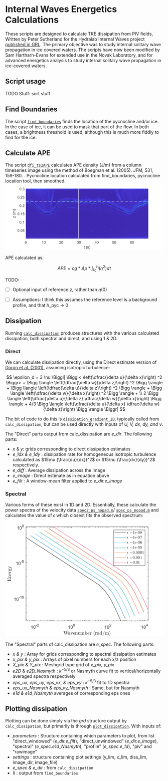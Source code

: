 # Internal Waves Energetics Calculations

These scripts are designed to calculate TKE dissipation from PIV fields, Written by Peter Sutherland for the Hydralab Internal Waves project [published in GRL](https://doi.org/10.1029/2019GL084710). The primary objective was to study internal solitary wave propagation in ice covered waters. The scripts have now been modified by Sam Hartharn-Evans for extended use in the Novak Laboratory, and for advanced energetics analysis to study internal solitary wave propagation in ice-covered waters. 

## Script usage ##

TODO Stuff: sort stuff

## Find Boundaries
The script [`find_boundaries`](./find_boundaries.m) finds the location of the pycnocline and/or ice. In the case of ice, it can be used to mask that part of the flow. In both cases, a brightness threshold is used, although this is much more fiddly to find for the ice. 

## Calculate APE
The script [`dfi_ts2APE`](./dfi_ts2APE.m) calculates APE density (J/m) from a column timeseries image using the method of Boegman et al. (2005). JFM, 531, 159-180. .
Pycnocline location calculated from find_boundaries, pycnocline location tool, then smoothed. 
![Pycnocline detection](./dfi_ts2APE.png)

APE calculated as:

$$APE = cg * \Delta\rho * \int_{t_0}^{t_1}(\eta^2) dt$$

TODO: 
- [ ] Optional input of reference $z$, rather than $\eta(0)$
- [ ] Assumptions: I think this assumes the reference level is a background profile, and that h_pyc -> 0


## Dissipation
Running [`calc_dissipation`](./calc_dissipation.m) produces structures with the various calculated dissipation, both spectral and direct, and using 1 & 2D.

### Direct
We can calculate dissipation directly, using the Direct estimate version of [Doron et al. (2001)](https://doi.org/10.1175/1520-0485(2001)0312108:TCADEI%3E2.0.CO;2), assuming isotropic turbulence:

$$    \epsilon_d = 3 \nu \Biggl[ \Biggl< \left(\dfrac{\delta u}{\delta x}\right) ^2 \Biggr>  +  \Bigg \langle \left(\dfrac{\delta w}{\delta z}\right) ^2 \Bigg \rangle  + \Bigg \langle \left(\dfrac{\delta u}{\delta z}\right) ^2 \Bigg \rangle + \Bigg \langle \left(\dfrac{\delta w}{\delta x}\right) ^2 \Bigg \rangle + \\
    2 \Bigg \langle \left(\dfrac{\delta u}{\delta z} \dfrac{\delta w}{\delta x}\right) \Bigg \rangle + 4/3 \Bigg \langle \left(\dfrac{\delta u}{\delta x} \dfrac{\delta w}{\delta z}\right) \Bigg \rangle \Biggr]
$$

The bit of code to do this is [`dissipation_gradient_2D`](./dissipation_gradient_2D.m), typically called from `calc_dissipation`, but can be used directly with inputs of _U, V, dx, dy, and $\nu$_. 

The "Direct" parts output from calc_dissipation are _e_dir_. The following parts:
- _x_ \& _y_: grids corresponding to direct dissipation estimates
- _e\_1dx \& e\_1dy_ : dissipation rate for homogeneous isotropic turbulence calculated as $15\nu (\frac{du}{dx})^2$ or $15\nu (\frac{dv}{dy})^2$ respectively.
- _e\_diff_ : Average dissipation across the image
- _e\_image_ : Direct estimate as in equation above
- _e\_filt_ : A window-mean filter applied to _e_dir.e_image_

### Spectral
Various forms of these exist in 1D and 2D. Essentially, these calculate the power spectra of the velocity data [`spec2_ps_nopad.m`](./spec2_ps_nopad.m)/ [`spec_ps_nopad.m`](./spec_ps_nopad.m) and calculates the value of $\epsilon$ which closest fits the observed spectrum:
![Nasmyth Spectra](./NasmythSpectra.png)

The "Spectral" parts of calc_dissipation are _e_spec_. The following parts:
- _x \& y_ : Array for grids corresponding to spectral dissipation estimates
- _x\_pix \& y\_pix_ : Arrays of pixel numbers for each x/z position
- _X\_pix \& Y\_pix_ : Meshgrid type grid of _x\_pix, y\_pix_
- _e2D_ \& _e2D\_Nasmyth_ : $k^{-5/3}$ or Nasmyth curve fit to vertical/horizontally averaged spectra respectively
- _eps\_ux, eps\_uy, eps\_vx, \& eps\_vy_ : $k^{-5/3}$ fit to 1D spectra
- _eps\_ux\_Nasmyth \& eps\_vy\_Nasmyth_ : Same, but for Nasmyth
- _e1d \& e1d\_Nasmyth_ averages of corresponding eps ones

## Plotting dissipation ##
Plotting can be done simply via the _grd_ structure output by `calc_dissipation`, but primarily is through [`plot_dissipation`](./plot_dissipation.m). With inputs of:
- _parameters_ : Structure containing which parameters to plot, from list "direct_windowed" (_e\_dir.e\_filt_), "direct_unwindowed" (_e\_dir.e\_image_), "spectral" (_e\_spec.e1d\_Nasmyth_), "profile" (_e\_spec.e\_1d_), "piv" and "rawimage"
- _settings_ : structure containing plot settings (y_lim, x_lim, diss_lim, image_dir, image_file)
- _e\_spec \& e\_dir_ : from `calc_dissipation`
- _II_ : output from `find_boundaries`
